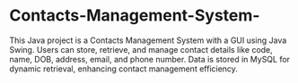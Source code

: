 # Contacts-Management-System-
This Java project is a Contacts Management System with a GUI using Java Swing. Users can store, retrieve, and manage contact details like code, name, DOB, address, email, and phone number. Data is stored in MySQL for dynamic retrieval, enhancing contact management efficiency.

